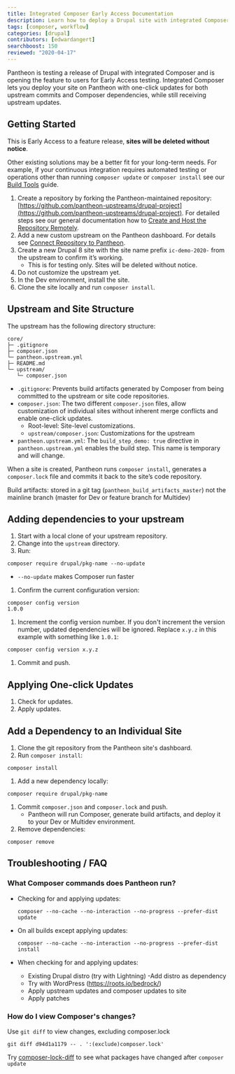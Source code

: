 ```yaml
---
title: Integrated Composer Early Access Documentation
description: Learn how to deploy a Drupal site with integrated Composer
tags: [composer, workflow]
categories: [drupal]
contributors: [edwardangert]
searchboost: 150
reviewed: "2020-04-17"
---
```


Pantheon is testing a release of Drupal with integrated Composer and is opening the feature to users for Early Access testing. Integrated Composer lets you deploy your site on Pantheon with one-click updates for both upstream commits and Composer dependencies, while still receiving upstream updates.

## Getting Started

<Alert title="Warning" type="danger">

This is Early Access to a feature release, **sites will be deleted without notice**.

Other existing solutions may be a better fit for your long-term needs. For example, if your continuous integration requires automated testing or operations other than running `composer update` or `composer install` see our [Build Tools](/guides/build-tools) guide.

</Alert>

1. Create a repository by forking the Pantheon-maintained repository: [https://github.com/pantheon-upstreams/drupal-project](https://github.com/pantheon-upstreams/drupal-project). For detailed steps see our general documentation how to [Create and Host the Repository Remotely](/create-custom-upstream#create-and-host-the-repository-remotely).
1. Add a new custom upstream on the Pantheon dashboard. For details see [Connect Repository to Pantheon](/create-custom-upstream#connect-repository-to-pantheon).
1. Create a new Drupal 8 site with the site name prefix `ic-demo-2020-` from the upstream to confirm it’s working.
   - This is for testing only. Sites will be deleted without notice.
1. Do not customize the upstream yet.
1. In the Dev environment, install the site.
1. Clone the site locally and run `composer install`.

## Upstream and Site Structure

The upstream has the following directory structure:

```
core/
├─ .gitignore
├─ composer.json
└─ pantheon.upstream.yml
├─ README.md
└─ upstream/
   └─ composer.json
```

- `.gitignore`: Prevents build artifacts generated by Composer from being committed to the upstream or site code repositories.
- `composer.json`: The two different `composer.json` files, allow customization of individual sites without inherent merge conflicts and enable one-click updates.
   - Root-level: Site-level customizations.
   - `upstream/composer.json`: Customizations for the upstream
- `pantheon.upstream.yml`: The `build_step_demo: true` directive in `pantheon.upstream.yml` enables the build step. This name is temporary and will change.

When a site is created, Pantheon runs `composer install`, generates a `composer.lock` file and commits it back to the site’s code repository.

Build artifacts: stored in a git tag (`pantheon_build_artifacts_master`) not the mainline branch (master for Dev or feature branch for Multidev)

## Adding dependencies to your upstream

1. Start with a local clone of your upstream repository.
1. Change into the `upstream` directory.
1. Run:

  ```bash{promptUser: user}
  composer require drupal/pkg-name --no-update
  ```

   - `--no-update` makes Composer run faster

1. Confirm the current configuration version:

  ```bash{outputLines:2}
  composer config version
  1.0.0
  ```

1. Increment the config version number. If you don't increment the version number, updated dependencies will be ignored. Replace `x.y.z` in this example with something like `1.0.1`:

  ```bash{outputLines:2}
  composer config version x.y.z
  ```

1. Commit and push.

## Applying One-click Updates

1. Check for updates.
1. Apply updates.

## Add a Dependency to an Individual Site

1. Clone the git repository from the Pantheon site's dashboard.
1. Run `composer install`:

  ```bash{outputLines:2}
  composer install
  ```

1. Add a new dependency locally:

  ```bash{outputLines:2}
  composer require drupal/pkg-name
  ```

1. Commit `composer.json` and `composer.lock` and push.
   - Pantheon will run Composer, generate build artifacts, and deploy it to your Dev or Multidev environment.
1. Remove dependencies:

  ```bash{outputLines:2}
  composer remove
  ```

## Troubleshooting / FAQ

### What Composer commands does Pantheon run?

- Checking for and applying updates:

  ```bash{outputLines:2}
  composer --no-cache --no-interaction --no-progress --prefer-dist update
  ```

- On all builds except applying updates:

  ```bash{outputLines:2}
  composer --no-cache --no-interaction --no-progress --prefer-dist install
  ```

- When checking for and applying updates:

   - Existing Drupal distro (try with Lightning)
     -Add distro as dependency
   - Try with WordPress (https://roots.io/bedrock/)
   - Apply upstream updates and composer updates to site
   - Apply patches

### How do I view Composer's changes?

Use `git diff` to view changes, excluding composer.lock

```bash{outputLines:2}
git diff d94d1a1179 -- . ':(exclude)composer.lock'
```

Try [composer-lock-diff](https://github.com/davidrjonas/composer-lock-diff) to see what packages have changed after `composer update`
